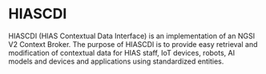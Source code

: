 # HIASCDI
HIASCDI (HIAS Contextual Data Interface) is an implementation of an NGSI V2 Context Broker. The purpose of HIASCDI is to provide easy retrieval and modification of contextual data for HIAS staff, IoT devices, robots, AI models and devices and applications using standardized entities.
